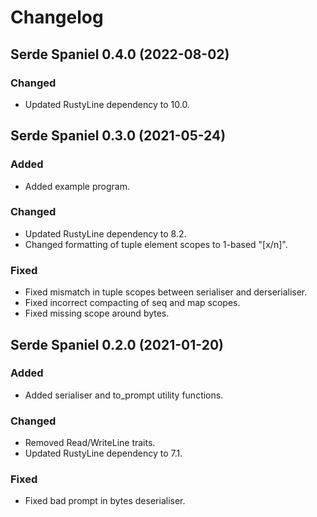 # Changelog

## Serde Spaniel 0.4.0 (2022-08-02)

### Changed
- Updated RustyLine dependency to 10.0.

## Serde Spaniel 0.3.0 (2021-05-24)

### Added
- Added example program.

### Changed
- Updated RustyLine dependency to 8.2.
- Changed formatting of tuple element scopes to 1-based "[x/n]".

### Fixed
- Fixed mismatch in tuple scopes between serialiser and derserialiser.
- Fixed incorrect compacting of seq and map scopes.
- Fixed missing scope around bytes.

## Serde Spaniel 0.2.0 (2021-01-20)

### Added
- Added serialiser and to\_prompt utility functions.

### Changed
- Removed Read/WriteLine traits.
- Updated RustyLine dependency to 7.1.

### Fixed
- Fixed bad prompt in bytes deserialiser.
